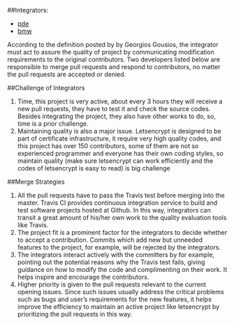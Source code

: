 ##Integrators:
- [pde](https://github.com/letsencrypt/letsencrypt/issues/created_by/pde)
- [bmw](https://github.com/letsencrypt/letsencrypt/pulls/bmw)

According to the definition posted by by Georgios Gousios, the integrator must act to assure the quality of project by communicating modification requirements to the original contributors. Two developers listed below are responsible to merge pull requests and respond to contributors, no matter the pull requests are accepted or denied.


##Challenge of Integrators
1. Time, this project is very active, about every 3 hours they will receive a new pull requests, they have to test it and check the source codes. Besides integrating the project, they also have other works to do, so, time is a prior challenge.
2. Maintaining quality is also a major issue. Letsencrypt is designed to be part of certificate infrastructure, it require very high quality codes, and this project has over 150 contributors, some of them are not so experienced programmer and everyone has their own coding styles, so maintain quality (make sure letsencrypt can work efficiently and the codes of letsencrypt is easy to read) is big challenge

##Merge Strategies
1. All the pull requests have to pass the Travis test before merging into the master. Travis CI provides continuous integration service to build and test software projects hosted at Github. In this way, integrators can transit a great amount of his/her own work to the quality evaluation tools like Travis.
2. The project fit is a prominent factor for the integrators to decide whether to accept a contribution. Commits which add new but unneeded features to the project, for example, will be rejected by the integrators.
3. The integrators interact actively with the committers by for example, pointing out the potential reasons why the Travis test fails, giving guidance on how to modify the code and complimenting on their work. It helps inspire and encourage the contributors.
4. Higher priority is given to the pull requests relevant to the current opening issues. Since such issues usually address the critical problems such as bugs and user’s requirements for the new features, it helps improve the efficiency to maintain an active project like letsencrypt by prioritizing the pull requests in this way.

